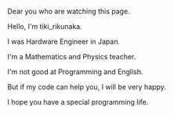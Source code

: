 Dear you who are watching this page.

Hello, I'm tiki_rikunaka.

I was Hardware Engineer in Japan.

I'm a Mathematics and Physics teacher.

I'm not good at Programming and English.

But if my code can help you, I will be very happy.

I hope you have a special programming life.
